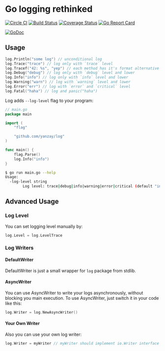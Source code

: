 # Go logging rethinked

[![Circle CI](https://circleci.com/gh/yanzay/log.svg?style=svg)](https://circleci.com/gh/yanzay/log)
[![Build Status](https://travis-ci.org/yanzay/log.svg?branch=master)](https://travis-ci.org/yanzay/log)
[![Coverage Status](https://coveralls.io/repos/github/yanzay/log/badge.svg?branch=master)](https://coveralls.io/github/yanzay/log?branch=master)
[![Go Report Card](https://goreportcard.com/badge/github.com/yanzay/log)](https://goreportcard.com/report/github.com/yanzay/log)

[![GoDoc](https://godoc.org/github.com/yanzay/log?status.svg)](https://godoc.org/github.com/yanzay/log)

## Usage

```go
log.Println("some log") // unconditional log
log.Trace("trace") // log only with `trace` level
log.Tracef("42: %s", "yep") // each method has it's format alternative
log.Debug("debug") // log only with `debug` level and lower
log.Info("info") // log only with `info` level and lower
log.Warning("warn") // log with `warning` level and lower
log.Error("err") // log with `error` and `critical` level
log.Fatal("haha") // log and panic("haha")
```

Log adds `--log-level` flag to your program:

```go
// main.go
package main

import (
    "flag"

    "github.com/yanzay/log"
)

func main() {
    flag.Parse()
    log.Info("info")
}
```

```bash
$ go run main.go --help
Usage:
  -log-level string
        Log level: trace|debug|info|warning|error|critical (default "info")
```

## Advanced Usage

### Log Level

You can set logging level manually by:
```go
log.Level = log.LevelTrace
```

### Log Writers

#### DefaultWriter

DefaultWriter is just a small wrapper for `log` package from stdlib.

#### AsyncWriter

You can use AsyncWriter to write your logs asynchronously, without blocking you main execution. To use AsyncWriter, just switch it in your code like this:

```go
log.Writer = log.NewAsyncWriter()
```

#### Your Own Writer

Also you can use your own log writer:

```go
log.Writer = myWriter // myWriter should implement io.Writer interface
```

